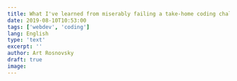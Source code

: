 ```yaml
---
title: What I've learned from miserably failing a take-home coding challenge
date: 2019-08-10T10:53:00
tags: ['webdev', 'coding']
lang: English
type: 'text'
excerpt: ''
author: Art Rosnovsky
draft: true
image:
---
```

